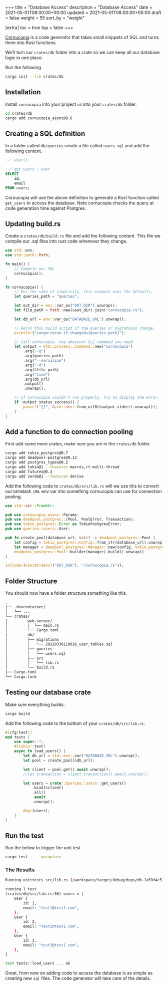 +++
title = "Database Access"
description = "Database Access"
date = 2021-05-01T08:00:00+00:00
updated = 2021-05-01T08:00:00+00:00
draft = false
weight = 55
sort_by = "weight"


[extra]
toc = true
top = false
+++

[Cornucopia](https://github.com/cornucopia-rs/cornucopia) is a code generator that takes small snippets of SQL and turns them into Rust functions.

We'll turn our `crates/db` folder into a crate so we can keep all our database logic in one place.

Run the following

```sh
cargo init --lib crates/db
```

## Installation

Install `cornucopia` into your project `cd` into your `crates/db` folder.

```sh
cd crates/db
cargo add cornucopia_async@0.6
```

## Creating a SQL definition

In a folder called `db/queries` create a file called `users.sql` and add the following content.

```sql
--: User()

--! get_users : User
SELECT 
    id, 
    email
FROM users;
```

Cornucopia will use the above definition to generate a Rust function called `get_users` to access the database. Note cornucopia checks the query at code generation time against Postgres.

## Updating build.rs

Create a `crates/db/build.rs` file and add the following content. This file we compile our .sql files into rust code whenever they change.

```rust
use std::env;
use std::path::Path;

fn main() {
    // Compile our SQL
    cornucopia();
}

fn cornucopia() {
    // For the sake of simplicity, this example uses the defaults.
    let queries_path = "queries";

    let out_dir = env::var_os("OUT_DIR").unwrap();
    let file_path = Path::new(&out_dir).join("cornucopia.rs");

    let db_url = env::var_os("DATABASE_URL").unwrap();

    // Rerun this build script if the queries or migrations change.
    println!("cargo:rerun-if-changed={queries_path}");

    // Call cornucopia. Use whatever CLI command you need.
    let output = std::process::Command::new("cornucopia")
        .arg("-q")
        .arg(queries_path)
        .arg("--serialize")
        .arg("-d")
        .arg(&file_path)
        .arg("live")
        .arg(db_url)
        .output()
        .unwrap();

    // If Cornucopia couldn't run properly, try to display the error.
    if !output.status.success() {
        panic!("{}", &std::str::from_utf8(&output.stderr).unwrap());
    }
}
```

## Add a function to do connection pooling

First add some more crates, make sure you are in the `crates/db` folder.


```sh
cargo add tokio_postgres@0.7
cargo add deadpool-postgres@0.12
cargo add postgres_types@0.2
cargo add tokio@1 --features macros,rt-multi-thread
cargo add futures@0.3
cargo add serde@1 --features derive
```

Add the following code to `crates/db/src/lib.rs` will we use this to convert our `DATABASE_URL` env var into something cornucopia can use for connection pooling.

```rust
use std::str::FromStr;

pub use cornucopia_async::Params;
pub use deadpool_postgres::{Pool, PoolError, Transaction};
pub use tokio_postgres::Error as TokioPostgresError;
pub use queries::users::User;

pub fn create_pool(database_url: &str) -> deadpool_postgres::Pool {
    let config = tokio_postgres::Config::from_str(database_url).unwrap();
    let manager = deadpool_postgres::Manager::new(config, tokio_postgres::NoTls);
    deadpool_postgres::Pool::builder(manager).build().unwrap()
}

include!(concat!(env!("OUT_DIR"), "/cornucopia.rs"));
```

## Folder Structure

You should now have a folder structure something like this.

```sh
.
├── .devcontainer/
│   └── ...
└── crates/
│         web-server/
│         │  └── main.rs
│         └── Cargo.toml
│         db/
│         ├── migrations
│         │   └── 20220330110026_user_tables.sql
│         ├── queries
│         │   └── users.sql
│         ├── src
│         │   └── lib.rs
│         └── build.rs
├── Cargo.toml
└── Cargo.lock
```

## Testing our database crate

Make sure everything builds.

```sh
cargo build
```

Add the following code to the bottom of your `crates/db/src/lib.rs`.

```rust
#[cfg(test)]
mod tests {
    use super::*;
    #[tokio::test]
    async fn load_users() {
        let db_url = std::env::var("DATABASE_URL").unwrap();
        let pool = create_pool(&db_url);

        let client = pool.get().await.unwrap();
        //let transaction = client.transaction().await.unwrap();

        let users = crate::queries::users::get_users()
            .bind(&client)
            .all()
            .await
            .unwrap();

        dbg!(users);
    }
}
```

## Run the test

Run the below to trigger the unit test

```sh
cargo test -- --nocapture
```

### The Results

```sh
Running unittests src/lib.rs (/workspace/target/debug/deps/db-1a59f4c51c8578ce)

running 1 test
[crates/db/src/lib.rs:56] users = [
    User {
        id: 1,
        email: "test1@test1.com",
    },
    User {
        id: 2,
        email: "test2@test1.com",
    },
    User {
        id: 3,
        email: "test3@test1.com",
    },
]

test tests::load_users ... ok
```

Great, from now on adding code to access the database is as simple as creating new `sql` files. The code generator will take care of the details.